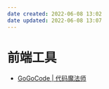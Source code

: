 ```yaml
---
date created: 2022-06-08 13:02
date updated: 2022-06-08 13:07
---
```


# 前端工具

- [GoGoCode | 代码魔法师](https://gogocode.io/zh)
